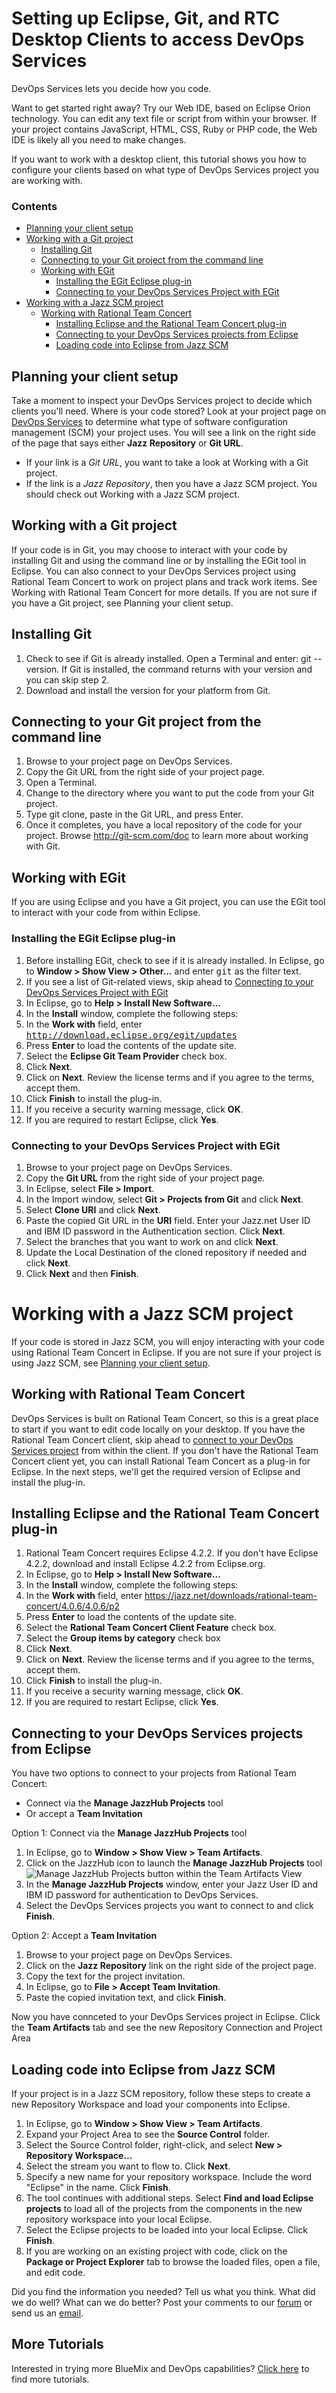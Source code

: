Setting up Eclipse, Git, and RTC Desktop Clients to access DevOps Services
==========================================================================

DevOps Services lets you decide how you code.

Want to get started right away? Try our Web IDE, based on Eclipse Orion technology. You can edit any text file or script from within your browser. If your project contains JavaScript, HTML, CSS, Ruby or PHP code, the Web IDE is likely all you need to make changes.

If you want to work with a desktop client, this tutorial shows you how to configure your clients based on what type of DevOps Services project you are working with.

### Contents

- [Planning your client setup](#planning_your_client_setup)
- [Working with a Git project](#working_with_a_git_project)
  - [Installing Git](#installing_git)
  - [Connecting to your Git project from the command line](#connecting_to_your_git_project_from_the_command_line)
  - [Working with EGit](#working_with_egit)
    - [Installing the EGit Eclipse plug-in](#installing_the_egit_eclipse_plugin)
    - [Connecting to your DevOps Services Project with EGit](#connecting_to_your_devops_services_project_with_egit)
- [Working with a Jazz SCM project](#working_with_a_jazz_scm_project)
  - [Working with Rational Team Concert](#working_with_rational_team_concert)
    - [Installing Eclipse and the Rational Team Concert plug-in](#installing_eclipse_and_the_rational_team_concert_plugin)
    - [Connecting to your DevOps Services projects from Eclipse](#connecting_to_your_devops_services_projects_from_eclipse)
    - [Loading code into Eclipse from Jazz SCM](#loading_code_into_eclipse_from_jazz_scm)

<a name='planning_your_client_setup'></a>
Planning your client setup
--------------------------

Take a moment to inspect your DevOps Services project to decide which clients you'll need. Where is your code stored? Look at your project page on [DevOps Services](https://hub.jazz.net/) to determine what type of software configuration management (SCM) your project uses. You will see a link on the right side of the page that says either **Jazz Repository** or **Git URL**.

- If your link is a *Git URL*, you want to take a look at Working with a Git project.
- If the link is a *Jazz Repository*, then you have a Jazz SCM project. You should check out Working with a Jazz SCM project.


<a name='working_with_a_git_project'></a>
Working with a Git project
--------------------------

If your code is in Git, you may choose to interact with your code by installing Git and using the command line or by installing the EGit tool in Eclipse. You can also connect to your DevOps Services project using Rational Team Concert to work on project plans and track work items. See Working with Rational Team Concert for more details. If you are not sure if you have a Git project, see Planning your client setup.


<a name='installing_git'></a>
Installing Git
--------------

1. Check to see if Git is already installed. Open a Terminal and enter: git --version. If Git is installed, the command returns with your version and you can skip step 2.
2. Download and install the version for your platform from Git.


<a name='connecting_to_your_git_project_from_the_command_line'></a>
Connecting to your Git project from the command line
----------------------------------------------------

1. Browse to your project page on DevOps Services.
2. Copy the Git URL from the right side of your project page.
3. Open a Terminal.
4. Change to the directory where you want to put the code from your Git project.
5. Type git clone, paste in the Git URL, and press Enter.
6. Once it completes, you have a local repository of the code for your project. Browse http://git-scm.com/doc to learn more about working with Git.


<a name='working_with_egit'></a>
Working with EGit
-----------------

If you are using Eclipse and you have a Git project, you can use the EGit tool to interact with your code from within Eclipse.


<a name='installing_the_egit_eclipse_plugin'></a>
### Installing the EGit Eclipse plug-in

1. Before installing EGit, check to see if it is already installed. In Eclipse, go to **Window > Show View > Other...** and enter <tt>git</tt> as the filter text.
2. If you see a list of Git-related views, skip ahead to [Connecting to your DevOps Services Project with EGit](#connecting_to_your_devops_services_project_with_egit)
3. In Eclipse, go to **Help > Install New Software...**
4. In the **Install** window, complete the following steps:
  1. In the **Work with** field, enter <tt>http://download.eclipse.org/egit/updates</tt>
  2. Press **Enter** to load the contents of the update site.
  3. Select the **Eclipse Git Team Provider** check box.
  4. Click **Next**.
5. Click on **Next**. Review the license terms and if you agree to the terms, accept them.
6. Click **Finish** to install the plug-in.
7. If you receive a security warning message, click **OK**.
8. If you are required to restart Eclipse, click **Yes**.



<a name='connecting_to_your_devops_services_project_with_egit'></a>
### Connecting to your DevOps Services Project with EGit

1. Browse to your project page on DevOps Services.
2. Copy the **Git URL** from the right side of your project page.
3. In Eclipse, select **File > Import**.
4. In the Import window, select **Git > Projects from Git** and click **Next**.
5. Select **Clone URI** and click **Next**.
6. Paste the copied Git URL in the **URI** field. Enter your Jazz.net User ID and IBM ID password in the Authentication section. Click **Next**.
7. Select the branches that you want to work on and click **Next**.
8. Update the Local Destination of the cloned repository if needed and click **Next**.
9. Click **Next** and then **Finish**.


<a name='working_with_a_jazz_scm_project'></a>
Working with a Jazz SCM project
===============================

If your code is stored in Jazz SCM, you will enjoy interacting with your code using Rational Team Concert in Eclipse. If you are not sure if your project is using Jazz SCM, see [Planning your client setup](#planning_your_client_setup).


<a name='working_with_rational_team_concert'></a>
Working with Rational Team Concert
----------------------------------

DevOps Services is built on Rational Team Concert, so this is a great place to start if you want to edit code locally on your desktop. If you have the Rational Team Concert client, skip ahead to [connect to your DevOps Services project]() from within the client. If you don't have the Rational Team Concert client yet, you can install Rational Team Concert as a plug-in for Eclipse. In the next steps, we'll get the required version of Eclipse and install the plug-in.


<a name='installing_eclipse_and_the_rational_team_concert_plugin'></a>
Installing Eclipse and the Rational Team Concert plug-in
--------------------------------------------------------

1. Rational Team Concert requires Eclipse 4.2.2. If you don't have Eclipse 4.2.2, download and install Eclipse 4.2.2 from Eclipse.org.
2. In Eclipse, go to **Help > Install New Software...**
3. In the **Install** window, complete the following steps:
  1. In the **Work with** field, enter https://jazz.net/downloads/rational-team-concert/4.0.6/4.0.6/p2
  1. Press **Enter** to load the contents of the update site.
  2. Select the **Rational Team Concert Client Feature** check box.
  3. Select the **Group items by category** check box
  4. Click **Next**.
4. Click on **Next**. Review the license terms and if you agree to the terms, accept them.
5. Click **Finish** to install the plug-in.
6. If you receive a security warning message, click **OK**.
7. If you are required to restart Eclipse, click **Yes**.


<a name='connecting_to_your_devops_services_projects_from_eclipse'></a>
Connecting to your DevOps Services projects from Eclipse
--------------------------------------------------------

You have two options to connect to your projects from Rational Team Concert:

- Connect via the **Manage JazzHub Projects** tool
- Or accept a **Team Invitation**

Option 1: Connect via the **Manage JazzHub Projects** tool

1. In Eclipse, go to **Window > Show View > Team Artifacts**.
2. Click on the JazzHub icon to launch the **Manage JazzHub Projects** tool
![Manage JazzHub Projects button within the Team Artifacts View](images/jazzhubfeature.png)
3. In the **Manage JazzHub Projects** window, enter your Jazz User ID and IBM ID password for authentication to DevOps Services.
4. Select the DevOps Services projects you want to connect to and click **Finish**.

Option 2: Accept a **Team Invitation**

1. Browse to your project page on DevOps Services.
2. Click on the **Jazz Repository** link on the right side of the project page.
3. Copy the text for the project invitation.
4. In Eclipse, go to **File > Accept Team Invitation**.
5. Paste the copied invitation text, and click **Finish**.

Now you have connceted to your DevOps Services project in Eclipse. Click the **Team Artifacts** tab and see the new Repository Connection and Project Area


<a name='loading_code_into_eclipse_from_jazz_scm'></a>
Loading code into Eclipse from Jazz SCM
---------------------------------------

If your project is in a Jazz SCM repository, follow these steps to create a new Repository Workspace and load your components into Eclipse.

1. In Eclipse, go to **Window > Show View > Team Artifacts**.
2. Expand your Project Area to see the **Source Control** folder.
3. Select the Source Control folder, right-click, and select **New > Repository Workspace...**
4. Select the stream you want to flow to. Click **Next**.
5. Specify a new name for your repository workspace. Include the word "Eclipse" in the name. Click **Finish**.
6. The tool continues with additional steps. Select **Find and load Eclipse projects** to load all of the projects from the components in the new repository workspace into your local Eclipse.
7. Select the Eclipse projects to be loaded into your local Eclipse. Click **Finish**.
8. If you are working on an existing project with code, click on the **Package or Project Explorer** tab to browse the loaded files, open a file, and edit code.

Did you find the information you needed? Tell us what you think. What did we do well? What can we do better? Post your comments to our [forum](https://www.ibmdw.net/answers?community=jazzhub) or send us an [email](mailto:hub_help@jazz.net).

More Tutorials
--------------

Interested in trying more BlueMix and DevOps capabilities? [Click here](..) to find more tutorials.
